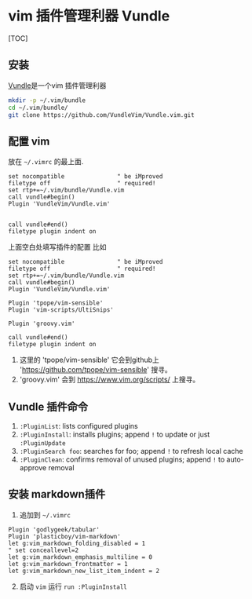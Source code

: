 # vim 插件管理利器 Vundle
[TOC]

## 安装
[Vundle](https://github.com/VundleVim/Vundle.vim)是一个vim 插件管理利器

```sh
mkdir -p ~/.vim/bundle
cd ~/.vim/bundle/
git clone https://github.com/VundleVim/Vundle.vim.git
```

## 配置 vim
放在 `~/.vimrc` 的最上面.
```vim
set nocompatible               " be iMproved
filetype off                   " required!
set rtp+=~/.vim/bundle/Vundle.vim
call vundle#begin()
Plugin 'VundleVim/Vundle.vim'


call vundle#end()
filetype plugin indent on
```

上面空白处填写插件的配置 比如
```vim
set nocompatible               " be iMproved
filetype off                   " required!
set rtp+=~/.vim/bundle/Vundle.vim
call vundle#begin()
Plugin 'VundleVim/Vundle.vim'

Plugin 'tpope/vim-sensible'
Plugin 'vim-scripts/UltiSnips'

Plugin 'groovy.vim'

call vundle#end()
filetype plugin indent on
```

1. 这里的 'tpope/vim-sensible' 它会到github上 'https://github.com/tpope/vim-sensible' 搜寻。 
2. 'groovy.vim' 会到 https://www.vim.org/scripts/ 上搜寻。

## Vundle 插件命令
1. `:PluginList`: lists configured plugins
2. `:PluginInstall`: installs plugins; append `!` to update or just `:PluginUpdate`
3. `:PluginSearch foo`: searches for foo; append `!` to refresh local cache
4. `:PluginClean`: confirms removal of unused plugins; append `!` to auto-approve removal

## 安装 markdown插件
1. 追加到 `~/.vimrc`
```vim
Plugin 'godlygeek/tabular'
Plugin 'plasticboy/vim-markdown'
let g:vim_markdown_folding_disabled = 1
" set conceallevel=2
let g:vim_markdown_emphasis_multiline = 0
let g:vim_markdown_frontmatter = 1
let g:vim_markdown_new_list_item_indent = 2
```

2. 启动 `vim` 运行 `run :PluginInstall`
